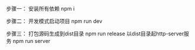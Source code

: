 步骤一：
    安装所有依赖 npm i

步骤二：
    开发模式启动项目 npm run dev

步骤三：
    打包源码生成到dist目录   npm run release
    以dist目录起http-server服务  npm run server   